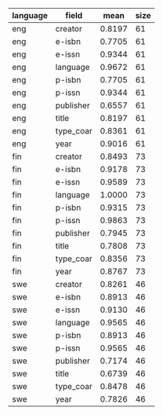 | language   | field     |   mean |   size |
|------------|-----------|--------|--------|
| eng        | creator   | 0.8197 |     61 |
| eng        | e-isbn    | 0.7705 |     61 |
| eng        | e-issn    | 0.9344 |     61 |
| eng        | language  | 0.9672 |     61 |
| eng        | p-isbn    | 0.7705 |     61 |
| eng        | p-issn    | 0.9344 |     61 |
| eng        | publisher | 0.6557 |     61 |
| eng        | title     | 0.8197 |     61 |
| eng        | type_coar | 0.8361 |     61 |
| eng        | year      | 0.9016 |     61 |
| fin        | creator   | 0.8493 |     73 |
| fin        | e-isbn    | 0.9178 |     73 |
| fin        | e-issn    | 0.9589 |     73 |
| fin        | language  | 1.0000 |     73 |
| fin        | p-isbn    | 0.9315 |     73 |
| fin        | p-issn    | 0.9863 |     73 |
| fin        | publisher | 0.7945 |     73 |
| fin        | title     | 0.7808 |     73 |
| fin        | type_coar | 0.8356 |     73 |
| fin        | year      | 0.8767 |     73 |
| swe        | creator   | 0.8261 |     46 |
| swe        | e-isbn    | 0.8913 |     46 |
| swe        | e-issn    | 0.9130 |     46 |
| swe        | language  | 0.9565 |     46 |
| swe        | p-isbn    | 0.8913 |     46 |
| swe        | p-issn    | 0.9565 |     46 |
| swe        | publisher | 0.7174 |     46 |
| swe        | title     | 0.6739 |     46 |
| swe        | type_coar | 0.8478 |     46 |
| swe        | year      | 0.7826 |     46 |
